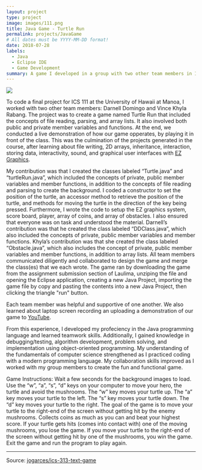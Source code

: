 ```yaml
---
layout: project
type: project
image: images/111.png
title: Java Game - Turtle Run
permalink: projects/JavaGame
# All dates must be YYYY-MM-DD format!
date: 2018-07-28
labels:
  - Java
  - Eclipse IDE
  - Game Development
summary: A game I developed in a group with two other team members in ICS 111, using Java.
---
```


<img class="ui image" src="{{ site.baseurl }}/images/111.png">

To code a final project for ICS 111 at the University of Hawaii at Manoa, I worked with two other team members: Darnell Domingo and Vince Khyla Rabang. The project was to create a game named Turtle Run that included the concepts of file reading, parsing, and array lists. It also involved both public and private member variables and functions. At the end, we conducted a live demonstration of how our game opperates, by playing it in front of the class. This was the culmination of the projects generated in the course, after learning about file writing, 2D arrays, inheritance, interaction, storing data, interactivity, sound, and graphical user interfaces with [EZ Graphics](http://www2.hawaii.edu/~dylank/ics111/doc/). 

My contribution was that I created the classes labeled “Turtle.java” and “turtleRun.java”, which included the concepts of private, public member variables and member functions, in addition to the concepts of file reading and parsing to create the background. I coded a constructor to set the position of the turtle, an accessor method to retrieve the position of the turtle, and methods for moving the turtle in the direction of the key being pressed. Furthermore, I wrote the code to setup the EZ graphics system, score board, player, array of coins, and array of obstacles. I also ensured that everyone was on task and understood the material. Darnell’s contribution was that he created the class labeled “DDClass.java”, which also included the concepts of private, public member variables and member functions. Khyla’s contribution was that she created the class labeled “Obstacle.java”, which also includes the concept of private, public member variables and member functions, in addition to array lists. All team members communicated diligently and collaborated to design the game and merge the class(es) that we each wrote. The game ran by downloading the game from the assignment submission section of Laulima, unziping the file and opening the Eclipse application, creating a new Java Project, importing the game file by copy and pasting the contents into a new Java Project, then clicking the triangle "run" button.

Each team member was helpful and supportive of one another. We also learned about laptop screen recording an uploading a demonstration of our game to [YouTube](https://www.youtube.com/watch?v=bt4nw94Tj1Y).  

From this experience, I developed my profeciency in the Java programming language and learned teamwork skills. Additionally, I gained knowledge in debugging/testing, algorithm development, problem solving, and implementation using object-oriented programming. My understanding of the fundamentals of computer science strengthened as I practiced coding with a modern programming language. My collaboration skills improved as I worked with my group members to create the fun and functional game. 

Game Instructions:
Wait a few seconds for the background images to load.
Use the “w”, “a”, “s”, “d” keys on your computer to move your hero, the turtle and avoid the mushrooms. 
The “w” key moves your turtle up.
The “a” key moves your turtle to the left.
The “s” key moves your turtle down.
The “d” key moves your turtle to the right.
The goal of the game is to move your turtle to the right-end of the screen without getting hit by the enemy mushrooms. 
Collects coins as much as you can and beat your highest score. 
If your turtle gets hits (comes into contact with) one of the moving mushrooms, you lose the game.
If you move your turtle to the right-end of the screen without getting hit by one of the mushrooms, you win the game.
Exit the game and run the program to play again.       

</pre>

<hr>

Source: <a href="https://github.com/jogarces/ics-313-text-game"><i class="large github icon "></i>jogarces/ics-313-text-game</a>

